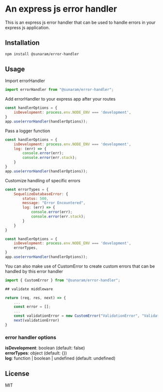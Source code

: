 # An express js error handler

This is an express js error handler that can be used to handle errors in your express js application.

## Installation

```bash
npm install @sunaram/error-handler
```

## Usage

Import errorHandler
```js
import errorHandler from "@sunaram/error-handler";
```

Add errorHandler to your express app after your routes
```js
const handlerOptions = {
    isDevelopment: process.env.NODE_ENV === 'development',
}
app.use(errorHandler(handlerOptions));
```

Pass a logger function
```js
const handlerOptions = {
    isDevelopment: process.env.NODE_ENV === 'development',
    log: (err) => {
        console.error(err);
        console.error(err.stack);
    }
}
app.use(errorHandler(handlerOptions));
```

Customize handling of specific errors
```js
const errorTypes = {
    SequelizeDatabaseError: {
        status: 500,
        message: "Error Encountered",
        log: (err) => {
            console.error(err);
            console.error(err.stack);
        }
    }
}

const handlerOptions = {
    isDevelopment: process.env.NODE_ENV === 'development',
    errorTypes,
}
app.use(errorHandler(handlerOptions));
```

You can also make use of CustomError to create custom errors that can be handled by this error handler

```js
import { CustomError } from "@sunaram/error-handler";

## validate middleware

return (req, res, next) => {
    ...
    const error = [];
    ...
    const validationError = new CustomError("ValidationError", "Validation Error", 400, error);
    next(validationError)
}
```

### error handler options

**isDevelopment**: boolean (default: false)  
**errorTypes**: object (default: {})  
**log**: function | boolean | undefined (default: undefined)  


## License

MIT